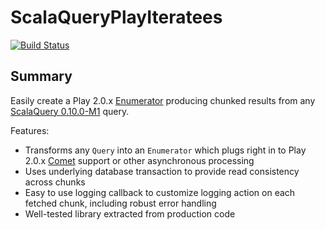 ScalaQueryPlayIteratees
=======================
[![Build Status](https://travis-ci.org/youdevise/scalaquery-play-iteratees.png)](https://travis-ci.org/youdevise/scalaquery-play-iteratees)

Summary
-------
Easily create a Play 2.0.x [Enumerator](http://www.playframework.com/documentation/2.0.x/Enumerators)
producing chunked results from any [ScalaQuery 0.10.0-M1](https://github.com/slick/slick/tree/0.10.0-M1)
query.

Features:
 *  Transforms any `Query` into an `Enumerator` which plugs right in to Play 2.0.x
    [Comet](http://www.playframework.com/documentation/2.0.x/ScalaComet) support or
    other asynchronous processing
 *  Uses underlying database transaction to provide read consistency across chunks
 *  Easy to use logging callback to customize logging action on each fetched chunk,
    including robust error handling
 *  Well-tested library extracted from production code
